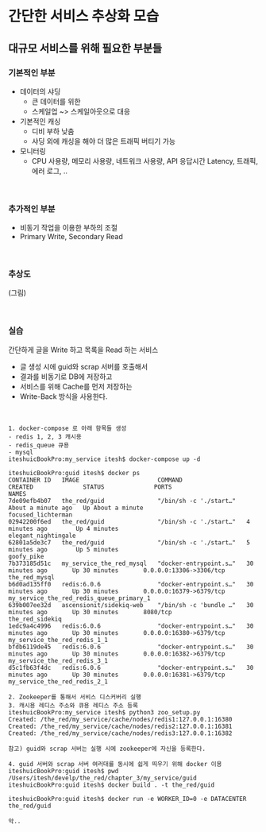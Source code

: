 # 간단한 서비스 추상화 모습



## 대규모 서비스를 위해 필요한 부분들

### 기본적인 부분

- 데이터의 샤딩
  - 큰 데이터를 위한
  - 스케일업 ~> 스케일아웃으로 대응
- 기본적인 캐싱
  - 디비 부하 낮춤 
  - 샤딩 외에 캐싱을 해야 더 많은 트래픽 버티기 가능
- 모니터링
  - CPU 사용량, 메모리 사용량, 네트워크 사용량, API 응답시간 Latency, 트래픽, 에러 로그, .. 

<br/>

### 추가적인 부분

- 비동기 작업을 이용한 부하의 조절
- Primary Write, Secondary Read

<br/>

### 추상도

(그림)

<br/>

### 실습

간단하게 글을 Write 하고 목록을 Read 하는 서비스

- 글 생성 시에 guid와 scrap 서버를 호출해서
- 결과를 비동기로 DB에 저장하고
- 서비스를 위해 Cache를 먼저 저장하는 
- Write-Back 방식을 사용한다. 

<br/>

```
1. docker-compose 로 아래 항목들 생성
- redis 1, 2, 3 캐시용
- redis_queue 큐용
- mysql 
iteshuicBookPro:my_service itesh$ docker-compose up -d

iteshuicBookPro:guid itesh$ docker ps
CONTAINER ID   IMAGE                      COMMAND                  CREATED              STATUS              PORTS                     NAMES
7de09efb4b07   the_red/guid               "/bin/sh -c './start…"   About a minute ago   Up About a minute                             focused_lichterman
02942200f6ed   the_red/guid               "/bin/sh -c './start…"   4 minutes ago        Up 4 minutes                                  elegant_nightingale
62801a5de3c7   the_red/guid               "/bin/sh -c './start…"   5 minutes ago        Up 5 minutes                                  goofy_pike
7b373185d51c   my_service_the_red_mysql   "docker-entrypoint.s…"   30 minutes ago       Up 30 minutes       0.0.0.0:13306->3306/tcp   the_red_mysql
b6d0ad135ff0   redis:6.0.6                "docker-entrypoint.s…"   30 minutes ago       Up 30 minutes       0.0.0.0:16379->6379/tcp   my_service_the_red_redis_queue_primary_1
639b007ee32d   ascensionit/sidekiq-web    "/bin/sh -c 'bundle …"   30 minutes ago       Up 30 minutes       8080/tcp                  the_red_sidekiq
1edc9a4c4996   redis:6.0.6                "docker-entrypoint.s…"   30 minutes ago       Up 30 minutes       0.0.0.0:16380->6379/tcp   my_service_the_red_redis_1_1
bfdb6119de45   redis:6.0.6                "docker-entrypoint.s…"   30 minutes ago       Up 30 minutes       0.0.0.0:16382->6379/tcp   my_service_the_red_redis_3_1
d5c1fb63f4dc   redis:6.0.6                "docker-entrypoint.s…"   30 minutes ago       Up 30 minutes       0.0.0.0:16381->6379/tcp   my_service_the_red_redis_2_1

2. Zookeeper를 통해서 서비스 디스커버리 실행
3. 캐시용 레디스 주소와 큐용 레디스 주소 등록
iteshuicBookPro:my_service itesh$ python3 zoo_setup.py 
Created: /the_red/my_service/cache/nodes/redis1:127.0.0.1:16380
Created: /the_red/my_service/cache/nodes/redis2:127.0.0.1:16381
Created: /the_red/my_service/cache/nodes/redis3:127.0.0.1:16382

참고) guid와 scrap 서버는 실행 시에 zookeeper에 자신을 등록한다.

4. guid 서버와 scrap 서버 여러대를 동시에 쉽게 띄우기 위해 docker 이용
iteshuicBookPro:guid itesh$ pwd
/Users/itesh/develp/the_red/chapter_3/my_service/guid
iteshuicBookPro:guid itesh$ docker build . -t the_red/guid

iteshuicBookPro:guid itesh$ docker run -e WORKER_ID=0 -e DATACENTER the_red/guid

악..
```



<br/>
